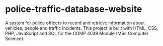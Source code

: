 # police-traffic-database-website
A system for police officers to record and retrieve information about vehicles, people and traffic incidents. This project is built with HTML, CSS, PHP, JavaScript and SQL for the COMP 4039 Module (MSc Computer Science).
